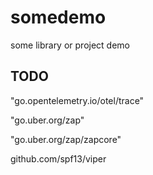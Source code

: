 # somedemo
some library or project demo 


## TODO
"go.opentelemetry.io/otel/trace"

"go.uber.org/zap"

"go.uber.org/zap/zapcore"

github.com/spf13/viper